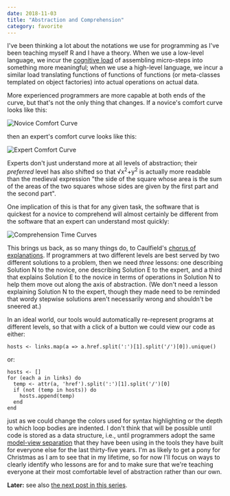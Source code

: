 ```yaml
---
date: 2018-11-03
title: "Abstraction and Comprehension"
category: favorite
---
```


I've been thinking a lot about the notations we use for programming
as I've been teaching myself R and I have a theory.
When we use a low-level language,
we incur the [cognitive load](http://teachtogether.tech/en/load/)
of assembling micro-steps into something more meaningful;
when we use a high-level language,
we incur a similar load translating functions of functions of functions
(or meta-classes templated on object factories)
into actual operations on actual data.

More experienced programmers are more capable at both ends of the curve,
but that's not the only thing that changes.
If a novice's comfort curve looks like this:

<img alt="Novice Comfort Curve" src="@root/files/2018/11/comprehension-01.svg" class="centered">

then an expert's comfort curve looks like this:

<img alt="Expert Comfort Curve" src="@root/files/2018/11/comprehension-02.svg" class="centered">

Experts don't just understand more at all levels of abstraction;
their *preferred* level has also shifted
so that &radic;x<sup>2</sup>+y<sup>2</sup>
is actually more readable than the medieval expression
"the side of the square whose area is the sum of the areas of the two squares
whose sides are given by the first part and the second part".

One implication of this is that for any given task,
the software that is quickest for a novice to comprehend
will almost certainly be different from the software that
an expert can understand most quickly:

<img alt="Comprehension Time Curves" src="@root/files/2018/11/comprehension-03.svg" class="centered">

This brings us back,
as so many things do,
to Caulfield's [chorus of explanations](https://hapgood.us/2016/05/13/choral-explanations/).
If programmers at two different levels are best served by two different solutions to a problem,
then we need *three* lessons:
one describing Solution N to the novice,
one describing Solution E to the expert,
and a third that explains Solution E to the novice in terms of operations in Solution N
to help them move out along the axis of abstraction.
(We don't need a lesson explaining Solution N to the expert,
though they made need to be reminded that wordy stepwise solutions aren't necessarily wrong
and shouldn't be sneered at.)

In an ideal world,
our tools would automatically re-represent programs at different levels,
so that with a click of a button we could view our code as either:

```
hosts <- links.map(a => a.href.split(':')[1].split('/')[0]).unique()
```

or:

```
hosts <- []
for (each a in links) do
  temp <- attr(a, 'href').split(':')[1].split('/')[0]
  if (not (temp in hosts)) do
    hosts.append(temp)
  end
end
```

just as we could change the colors used for syntax highlighting
or the depth to which loop bodies are indented.
I don't think that will be possible
until code is stored as a data structure,
i.e.,
until programmers adopt the same [model-view separation](https://queue.acm.org/detail.cfm?id=1039534)
that they have been using in the tools they have built for everyone else for the last thirty-five years.
I'm as likely to get a pony for Christmas as I am to see that in my lifetime,
so for now I'll focus on ways to clearly identify who lessons are for
and to make sure that we're teaching everyone at their most comfortable level of abstraction
rather than our own.

**Later:** see also [the next post in this series](@root/2018/11/05/abstraction-comprehension-continued/).
